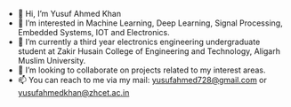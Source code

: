 - 👋 Hi, I’m  Yusuf Ahmed Khan
- 👀 I’m interested in Machine Learning, Deep Learning, Signal Processing, Embedded Systems, IOT and Electronics.
- 🌱 I’m currently a third year electronics engineering undergraduate student at Zakir Husain College of Engineering and Technology, Aligarh Muslim University.
- 💞️ I’m looking to collaborate on projects related to my interest areas.
- 📫 You can reach to me via my mail: yusufahmed728@gmail.com or yusufahmedkhan@zhcet.ac.in

<!---
yusufak728/yusufak728 is a ✨ special ✨ repository because its `README.md` (this file) appears on your GitHub profile.
You can click the Preview link to take a look at your changes.
--->
